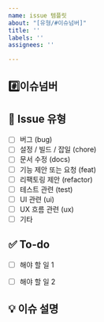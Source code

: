 ```yaml
---
name: issue 템플릿
about: "[유형/#이슈넘버]"
title: ''
labels: ''
assignees: ''

---
```


## #️⃣이슈넘버
<!--[이슈 라벨/#이슈넘버]설명-->
<!--ex.[ui/#3]로그인페이지구현-->



## 🧩 Issue 유형
<!-- 해당되는 항목에 X 표시 -->
- [ ] 버그 (bug)
- [ ] 설정 / 빌드 / 잡일 (chore)
- [ ] 문서 수정 (docs)
- [ ] 기능 제안 또는 요청 (feat)
- [ ] 리팩토링 제안 (refactor)
- [ ] 테스트 관련 (test)
- [ ] UI 관련 (ui)
- [ ] UX 흐름 관련 (ux)
- [ ] 기타

## ✅ To-do
- [ ] 해야 할 일 1
- [ ] 해야 할 일 2


## 💡 이슈 설명
<!-- 무엇에 대한 이슈인지 자세히 설명해주세요 -->
